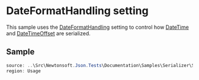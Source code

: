 ﻿# DateFormatHandling setting

This sample uses the [DateFormatHandling](/API/newtonsoft/json/dateformathandling/) setting to control how [DateTime](T:System.DateTimeOffset) and [DateTimeOffset](T:System.DateTimeOffset) are serialized.

## Sample

```csharp Usage
source: ..\Src\Newtonsoft.Json.Tests\Documentation\Samples\Serializer\SerializeDateFormatHandling.cs
region: Usage
```
